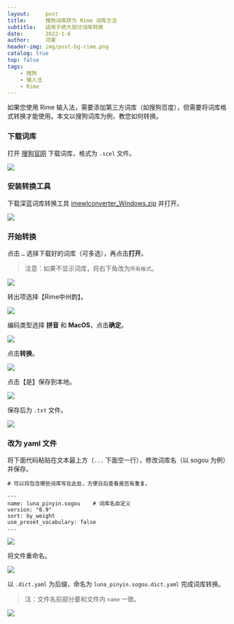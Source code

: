 ```yaml
---
layout:     post
title:      搜狗词库转为 Rime 词库方法
subtitle:   适用于绝大部分词库转换
date:       2022-1-6
author:     河東
header-img: img/post-bg-rime.png
catalog: true
top: false
tags:
    - 搜狗
    - 输入法
    - Rime
---
```


如果您使用 Rime 输入法，需要添加第三方词库（如搜狗百度），但需要将词库格式转换才能使用。本文以搜狗词库为例，教您如何转换。



### 下载词库

打开 [搜狗官网](https://pinyin.sogou.com/dict/cate/index/167?rf=dictindex&pos=dict_rcmd) 下载词库，格式为 `.scel` 文件。

![](/img/sogoudict/02.png)



### 安装转换工具



下载深蓝词库转换工具 [imewlconverter_Windows.zip](https://github.com/studyzy/imewlconverter/releases) 并打开。

![](/img/sogoudict/03.png)



### 开始转换

点击 `…` 选择下载好的词库（可多选），再点击**打开**。

> 注意：如果不显示词库，将右下角改为`所有格式`。

![](/img/sogoudict/04.png)

转出项选择【Rime中州韵】。

![](/img/sogoudict/08.png)

编码类型选择 **拼音** 和 **MacOS**，点击**确定**。

![](/img/sogoudict/05.png)

点击**转换**。

![](/img/sogoudict/06.png)

点击【是】保存到本地。

![](/img/sogoudict/07.png)

保存后为 `.txt` 文件。

![](/img/sogoudict/09.png)



### 改为 yaml 文件

将下面代码粘贴在文本最上方（`...` 下面空一行），修改词库名（以 sogou 为例）并保存。

```
# 可以将包含哪些词库写在此处，方便日后查看是否有重复。

---
name: luna_pinyin.sogou    # 词库名自定义
version: "0.9"               
sort: by_weight              
use_preset_vocabulary: false
...

```

![](/img/sogoudict/10.png)

将文件重命名。

![](/img/sogoudict/11.png)

以 `.dict.yaml` 为后缀，命名为 `luna_pinyin.sogou.dict.yaml` 完成词库转换。



> 注：文件名前部分要和文件内 `name` 一致。

![](/img/sogoudict/12.png)

